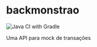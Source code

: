 # backmonstrao
![Java CI with Gradle](https://github.com/lsandrade/backmonstrao/workflows/Java%20CI%20with%20Gradle/badge.svg)

Uma API para mock de transações
